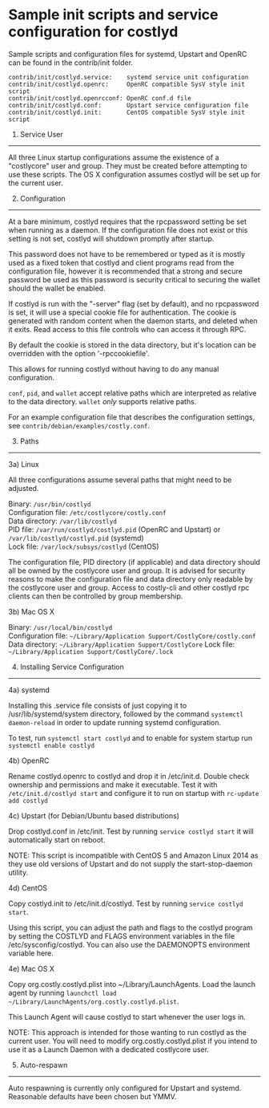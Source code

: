 Sample init scripts and service configuration for costlyd
==========================================================

Sample scripts and configuration files for systemd, Upstart and OpenRC
can be found in the contrib/init folder.

    contrib/init/costlyd.service:    systemd service unit configuration
    contrib/init/costlyd.openrc:     OpenRC compatible SysV style init script
    contrib/init/costlyd.openrcconf: OpenRC conf.d file
    contrib/init/costlyd.conf:       Upstart service configuration file
    contrib/init/costlyd.init:       CentOS compatible SysV style init script

1. Service User
---------------------------------

All three Linux startup configurations assume the existence of a "costlycore" user
and group.  They must be created before attempting to use these scripts.
The OS X configuration assumes costlyd will be set up for the current user.

2. Configuration
---------------------------------

At a bare minimum, costlyd requires that the rpcpassword setting be set
when running as a daemon.  If the configuration file does not exist or this
setting is not set, costlyd will shutdown promptly after startup.

This password does not have to be remembered or typed as it is mostly used
as a fixed token that costlyd and client programs read from the configuration
file, however it is recommended that a strong and secure password be used
as this password is security critical to securing the wallet should the
wallet be enabled.

If costlyd is run with the "-server" flag (set by default), and no rpcpassword is set,
it will use a special cookie file for authentication. The cookie is generated with random
content when the daemon starts, and deleted when it exits. Read access to this file
controls who can access it through RPC.

By default the cookie is stored in the data directory, but it's location can be overridden
with the option '-rpccookiefile'.

This allows for running costlyd without having to do any manual configuration.

`conf`, `pid`, and `wallet` accept relative paths which are interpreted as
relative to the data directory. `wallet` *only* supports relative paths.

For an example configuration file that describes the configuration settings,
see `contrib/debian/examples/costly.conf`.

3. Paths
---------------------------------

3a) Linux

All three configurations assume several paths that might need to be adjusted.

Binary:              `/usr/bin/costlyd`  
Configuration file:  `/etc/costlycore/costly.conf`  
Data directory:      `/var/lib/costlyd`  
PID file:            `/var/run/costlyd/costlyd.pid` (OpenRC and Upstart) or `/var/lib/costlyd/costlyd.pid` (systemd)  
Lock file:           `/var/lock/subsys/costlyd` (CentOS)  

The configuration file, PID directory (if applicable) and data directory
should all be owned by the costlycore user and group.  It is advised for security
reasons to make the configuration file and data directory only readable by the
costlycore user and group.  Access to costly-cli and other costlyd rpc clients
can then be controlled by group membership.

3b) Mac OS X

Binary:              `/usr/local/bin/costlyd`  
Configuration file:  `~/Library/Application Support/CostlyCore/costly.conf`  
Data directory:      `~/Library/Application Support/CostlyCore`
Lock file:           `~/Library/Application Support/CostlyCore/.lock`

4. Installing Service Configuration
-----------------------------------

4a) systemd

Installing this .service file consists of just copying it to
/usr/lib/systemd/system directory, followed by the command
`systemctl daemon-reload` in order to update running systemd configuration.

To test, run `systemctl start costlyd` and to enable for system startup run
`systemctl enable costlyd`

4b) OpenRC

Rename costlyd.openrc to costlyd and drop it in /etc/init.d.  Double
check ownership and permissions and make it executable.  Test it with
`/etc/init.d/costlyd start` and configure it to run on startup with
`rc-update add costlyd`

4c) Upstart (for Debian/Ubuntu based distributions)

Drop costlyd.conf in /etc/init.  Test by running `service costlyd start`
it will automatically start on reboot.

NOTE: This script is incompatible with CentOS 5 and Amazon Linux 2014 as they
use old versions of Upstart and do not supply the start-stop-daemon utility.

4d) CentOS

Copy costlyd.init to /etc/init.d/costlyd. Test by running `service costlyd start`.

Using this script, you can adjust the path and flags to the costlyd program by
setting the COSTLYD and FLAGS environment variables in the file
/etc/sysconfig/costlyd. You can also use the DAEMONOPTS environment variable here.

4e) Mac OS X

Copy org.costly.costlyd.plist into ~/Library/LaunchAgents. Load the launch agent by
running `launchctl load ~/Library/LaunchAgents/org.costly.costlyd.plist`.

This Launch Agent will cause costlyd to start whenever the user logs in.

NOTE: This approach is intended for those wanting to run costlyd as the current user.
You will need to modify org.costly.costlyd.plist if you intend to use it as a
Launch Daemon with a dedicated costlycore user.

5. Auto-respawn
-----------------------------------

Auto respawning is currently only configured for Upstart and systemd.
Reasonable defaults have been chosen but YMMV.
